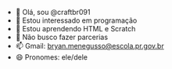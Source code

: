 - 👋 Olá, sou @craftbr091
- 👀 Estou interessado em programação
- 🌱 Estou aprendendo HTML e Scratch
- 💞️ Não busco fazer parcerias
- 📫 Gmail: bryan.menegusso@escola.pr.gov.br
- 😄 Pronomes: ele/dele

<!---
craftbr091/craftbr091 is a ✨ special ✨ repository because its `README.md` (this file) appears on your GitHub profile.
You can click the Preview link to take a look at your changes.
--->
